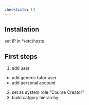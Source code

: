 ```yaml
---
checklists: []
---
```


## Installation

set IP in */etc/hosts

## First steps

1. add user
- add generic tutor user
- add personal account
2. set as system role "Course Creator"
3. build catgory hierarchy
